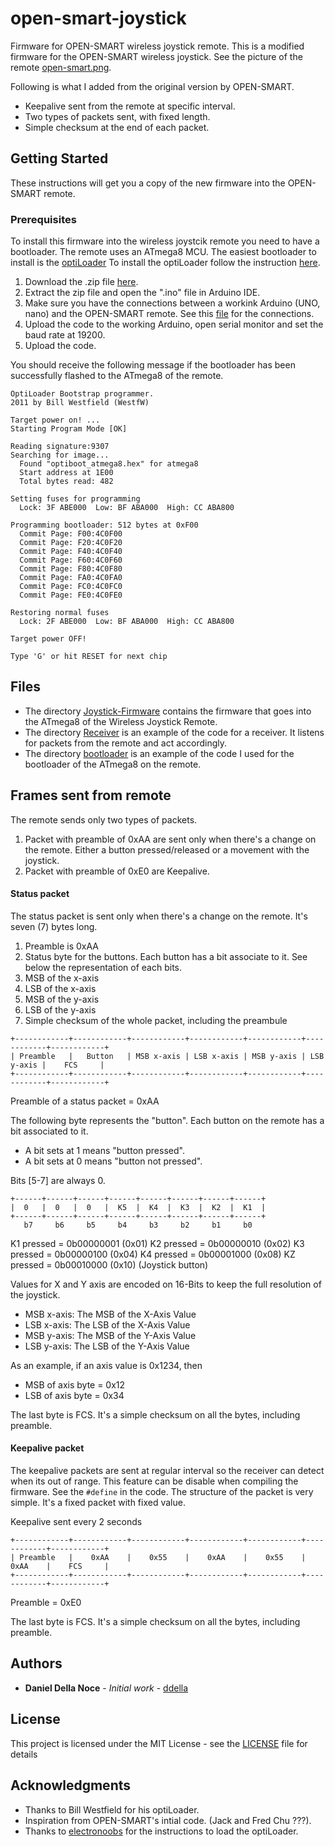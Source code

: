 # open-smart-joystick

Firmware for OPEN-SMART wireless joystick remote. This is a modified firmware for the
OPEN-SMART wireless joystick. See the picture of the remote [open-smart.png](open-smart.png).

Following is what I added from the original version by OPEN-SMART.

* Keepalive sent from the remote at specific interval.
* Two types of packets sent, with fixed length.
* Simple checksum at the end of each packet.

## Getting Started

These instructions will get you a copy of the new firmware into the OPEN-SMART remote.

### Prerequisites

To install this firmware into the wireless joystcik remote you need to have a bootloader.
The remote uses an ATmega8 MCU. The easiest bootloader to install is the [optiLoader](https://github.com/WestfW/OptiLoader)
To install the optiLoader follow the instruction [here](https://www.electronoobs.com/eng_arduino_OptiLoader.php).

1. Download the .zip file [here](https://github.com/WestfW/OptiLoader).
2. Extract the zip file and open the ".ino" file in Arduino IDE.
3. Make sure you have the connections between a workink Arduino (UNO, nano) and the OPEN-SMART remote.
See this [file](bootloader/optiLoader.png) for the connections.
4. Upload the code to the working Arduino, open serial monitor and set the baud rate at 19200.
5. Upload the code.

You should receive the following message if the bootloader has been successfully flashed to the ATmega8 of the remote.

```
OptiLoader Bootstrap programmer.
2011 by Bill Westfield (WestfW)

Target power on! ...
Starting Program Mode [OK]

Reading signature:9307
Searching for image...
  Found "optiboot_atmega8.hex" for atmega8
  Start address at 1E00
  Total bytes read: 482

Setting fuses for programming
  Lock: 3F ABE000  Low: BF ABA000  High: CC ABA800

Programming bootloader: 512 bytes at 0xF00
  Commit Page: F00:4C0F00
  Commit Page: F20:4C0F20
  Commit Page: F40:4C0F40
  Commit Page: F60:4C0F60
  Commit Page: F80:4C0F80
  Commit Page: FA0:4C0FA0
  Commit Page: FC0:4C0FC0
  Commit Page: FE0:4C0FE0

Restoring normal fuses
  Lock: 2F ABE000  Low: BF ABA000  High: CC ABA800

Target power OFF!

Type 'G' or hit RESET for next chip
```
## Files

* The directory [Joystick-Firmware](Joystick-Firmware) contains the firmware that goes into the ATmega8
of the Wireless Joystick Remote.
* The directory [Receiver](Receiver) is an example of the code for a receiver. It listens for packets from the remote
and act accordingly.
* The directory [bootloader](bootloader) is an example of the code I used for the bootloader of the ATmega8 on the remote.

## Frames sent from remote

The remote sends only two types of packets.
1. Packet with preamble of 0xAA are sent only when there's a change on the remote.
Either a button pressed/released or a movement with the joystick.
2. Packet with preamble of 0xE0 are Keepalive.

#### Status packet

The status packet is sent only when there's a change on the remote. It's seven (7) bytes long.

1. Preamble is 0xAA
2. Status byte for the buttons. Each button has a bit associate to it. See below the representation
of each bits.
3. MSB of the x-axis
4. LSB of the x-axis
5. MSB of the y-axis
6. LSB of the y-axis
7. Simple checksum of the whole packet, including the preambule

```
+------------+------------+------------+------------+------------+------------+------------+
| Preamble   |   Button   | MSB x-axis | LSB x-axis | MSB y-axis | LSB y-axis |    FCS     |
+------------+------------+------------+------------+------------+------------+------------+
```

Preamble of a status packet = 0xAA

The following byte represents the "button". Each button on the remote has a bit associated to it.
* A bit sets at 1 means "button pressed".
* A bit sets at 0 means "button not pressed".

Bits [5-7] are always 0.

```
+------+------+------+------+------+------+------+------+
|  0   |  0   |  0   |  K5  |  K4  |  K3  |  K2  |  K1  |
+------+------+------+------+------+------+------+------+
   b7     b6     b5     b4     b3     b2     b1     b0
```

K1 pressed = 0b00000001 (0x01)
K2 pressed = 0b00000010 (0x02)
K3 pressed = 0b00000100 (0x04)
K4 pressed = 0b00001000 (0x08)
KZ pressed = 0b00010000 (0x10) (Joystick button)

Values for X and Y axis are encoded on 16-Bits to keep the full resolution of the joystick.

* MSB x-axis: The MSB of the X-Axis Value
* LSB x-axis: The LSB of the X-Axis Value
* MSB y-axis: The MSB of the Y-Axis Value
* LSB y-axis: The LSB of the Y-Axis Value

As an example, if an axis value is 0x1234, then

* MSB of axis byte  = 0x12
* LSB of axis byte  = 0x34

The last byte is FCS. It's a simple checksum on all the bytes, including preamble.

#### Keepalive packet

The keepalive packets are sent at regular interval so the receiver can detect when its out of range.
This feature can be disable when compiling the firmware. See the `#define` in the code.
The structure of the packet is very simple. It's a fixed packet with fixed value.

Keepalive sent every 2 seconds
```
+------------+------------+------------+------------+------------+------------+------------+
| Preamble   |    0xAA    |    0x55    |    0xAA    |    0x55    |    0xAA    |    FCS     |
+------------+------------+------------+------------+------------+------------+------------+
```

Preamble = 0xE0

The last byte is FCS. It's a simple checksum on all the bytes, including preamble.

## Authors

* **Daniel Della Noce** - *Initial work* - [ddella](https://github.com/ddella)

## License

This project is licensed under the MIT License - see the [LICENSE](LICENSE) file for details

## Acknowledgments

* Thanks to Bill Westfield for his optiLoader.
* Inspiration from OPEN-SMART's intial code. (Jack and Fred Chu ???).
* Thanks to [electronoobs](https://www.electronoobs.com/eng_arduino_OptiLoader.php) for the instructions to load the optiLoader.
